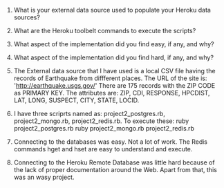 1. What is your external data source used to populate your Heroku data sources?
2. What are the Heroku toolbelt commands to execute the scripts?
3. What aspect of the implementation did you find easy, if any, and why?
4. What aspect of the implementation did you find hard, if any, and why?





1. The External data source that I have used is a local CSV file having the records of Earthquake from diffferent places.
The URL of the site is: 'http://earthquake.usgs.gov/'
There are 175 records with the ZIP CODE as PRIMARY KEY.
The attributes are: ZIP, CDI, RESPONSE, HPCDIST, LAT, LONG, SUSPECT, CITY, STATE, LOCID.

2. I have three scriprts named as: project2_postgres.rb, project2_mongo.rb, project2_redis.rb.
To execute these:
ruby project2_postgres.rb
ruby project2_mongo.rb
project2_redis.rb

3. Connecting to the databases was easy. Not a lot of work. The Redis commands hget and hset are easy to understand and execute.

4. Connecting to the Heroku Remote Database was little hard because of the lack of proper documentation around the Web. Apart from that, this was an wasy project.
